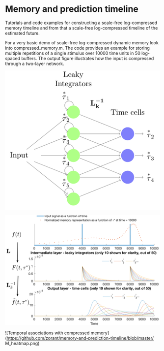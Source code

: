 # Memory and prediction timeline
Tutorials and code examples for constructing a scale-free log-compressed memory timeline and from that  a scale-free log-compressed timeline of the estimated future. 

For a very basic demo of scale-free log-compressed dynamic memory look into compressed_memory.m. The code provides an example for storing multiple repetitions of a single stimulus over 10000 time units in 50 log-spaced buffers. 
The output figure illustrates how the input is compressed through a two-layer network. 

![Compressed memory](https://github.com/zorant/memory-and-prediction-timeline/blob/master/SITH_recurrent_network_tikz_figure.png)

![Compressed memory](https://github.com/zorant/memory-and-prediction-timeline/blob/master/compressed_memory.png)

![Temporal associations with compressed memory](https://github.com/zorant/memory-and-prediction-timeline/blob/master/ M_heatmap.png)
